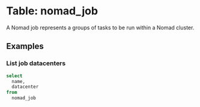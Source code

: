 # Table: nomad_job

A Nomad job represents a groups of tasks to be run within a Nomad cluster.

## Examples

### List job datacenters

```sql
select
  name,
  datacenter
from
  nomad_job
```
